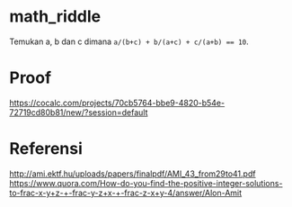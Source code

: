# math_riddle
Temukan a, b dan c dimana `a/(b+c) + b/(a+c) + c/(a+b) == 10`.

# Proof
https://cocalc.com/projects/70cb5764-bbe9-4820-b54e-72719cd80b81/new/?session=default

# Referensi
http://ami.ektf.hu/uploads/papers/finalpdf/AMI_43_from29to41.pdf
https://www.quora.com/How-do-you-find-the-positive-integer-solutions-to-frac-x-y+z-+-frac-y-z+x-+-frac-z-x+y-4/answer/Alon-Amit
